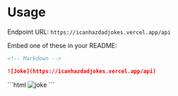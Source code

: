 # Usage

Endpoint URL: `https://icanhazdadjokes.vercel.app/api`

Embed one of these in your README:

```markdown
<!-- Markdown -->

![Joke](https://icanhazdadjokes.vercel.app/api)
```
<p align="center"></p>
```html
<!-- HTML -->
<img src="https://icanhazdadjokes.vercel.app/api" alt="joke" />
```